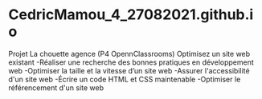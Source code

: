 # CedricMamou_4_27082021.github.io

Projet La chouette agence (P4 OpennClassrooms)
Optimisez un site web existant
-Réaliser une recherche des bonnes pratiques en développement web
-Optimiser la taille et la vitesse d’un site web
-Assurer l'accessibilité d'un site web
-Écrire un code HTML et CSS maintenable
-Optimiser le référencement d'un site web

